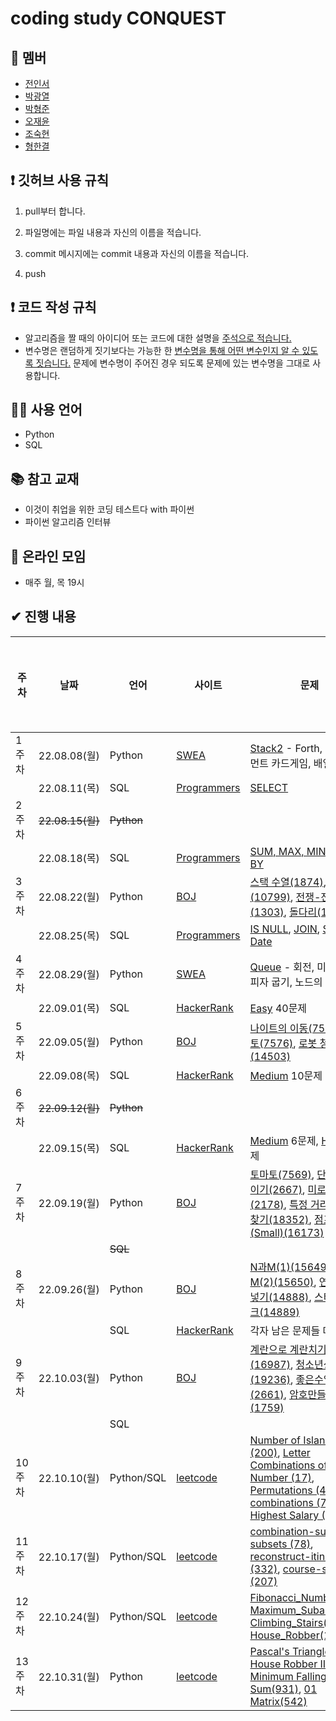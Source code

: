 # coding study CONQUEST

## 👤 멤버

- [전인서](https://github.com/eveinseojeon)
- [박광열](https://github.com/PangYeol)
- [박형준](https://github.com/PHJoon)
- [오재윤](https://github.com/jyoon55)
- [조숙현](https://github.com/Chosukhyun)
- [형한결](https://github.com/hankaul)

## ❗ 깃허브 사용 규칙

1. pull부터 합니다.

2. 파일명에는 파일 내용과 자신의 이름을 적습니다.

3. commit 메시지에는 commit 내용과 자신의 이름을 적습니다.

4. push

## ❗ 코드 작성 규칙

- 알고리즘을 짤 때의 아이디어 또는 코드에 대한 설명을 <u>주석으로 적습니다.</u>
- 변수명은 랜덤하게 짓기보다는 가능한 한 <u>변수명을 통해 어떤 변수인지 알 수 있도록 짓습니다.</u> 문제에 변수명이 주어진 경우 되도록 문제에 있는 변수명을 그대로 사용합니다.

## 🧑‍💻 사용 언어

- Python
- SQL

## 📚 참고 교재

- 이것이 취업을 위한 코딩 테스트다 with 파이썬
- 파이썬 알고리즘 인터뷰

## 💬 온라인 모임

- 매주 월, 목 19시

## ✔ 진행 내용

| 주차  | 날짜              | 언어         | 사이트                                                | 문제                                                                                                                                                                                                                                                                                         | 레벨           | 알고리즘 유형 | 문제 선정자 |
| --- | --------------- | ---------- | -------------------------------------------------- | ------------------------------------------------------------------------------------------------------------------------------------------------------------------------------------------------------------------------------------------------------------------------------------------ | ------------ | ------- | ------ |
| 1주차 | 22.08.08(월)     | Python     | [SWEA](https://swexpertacademy.com/main/main.do)   | [Stack2](https://swexpertacademy.com/main/learn/course/subjectDetail.do?courseId=AVuPDN86AAXw5UW6&subjectId=AWOVIc7KqfQDFAWg) - Forth, 미로, 토너먼트 카드게임, 배열 최소 합                                                                                                                              |              |         |        |
|     | 22.08.11(목)     | SQL        | [Programmers](https://school.programmers.co.kr/)   | [SELECT](https://school.programmers.co.kr/learn/courses/30/parts/17042)                                                                                                                                                                                                                    |              |         |        |
| 2주차 | ~~22.08.15(월)~~ | ~~Python~~ |                                                    |                                                                                                                                                                                                                                                                                            |              |         |        |
|     | 22.08.18(목)     | SQL        | [Programmers](https://school.programmers.co.kr/)   | [SUM, MAX, MIN](https://school.programmers.co.kr/learn/courses/30/parts/17043), [GROUP BY](https://school.programmers.co.kr/learn/courses/30/parts/17044)                                                                                                                                  |              |         |        |
| 3주차 | 22.08.22(월)     | Python     | [BOJ](https://www.acmicpc.net/)                    | [스택 수열(1874)](https://www.acmicpc.net/problem/1874), [쇠막대기(10799)](https://www.acmicpc.net/problem/10799), [전쟁-전투(1303)](https://www.acmicpc.net/problem/1303), [돌다리(12761)](https://www.acmicpc.net/problem/12761)                                                                        | 실버 1-3       |         | 형한결    |
|     | 22.08.25(목)     | SQL        | [Programmers](https://school.programmers.co.kr/)   | [IS NULL](https://school.programmers.co.kr/learn/courses/30/parts/17045), [JOIN](https://school.programmers.co.kr/learn/courses/30/parts/17046), [String, Date](https://school.programmers.co.kr/learn/courses/30/parts/17047)                                                             |              |         |        |
| 4주차 | 22.08.29(월)     | Python     | [SWEA](https://swexpertacademy.com/main/main.do)   | [Queue](https://swexpertacademy.com/main/learn/course/subjectDetail.do?courseId=AVuPDN86AAXw5UW6&subjectId=AWOVIoJqqfYDFAWg&&) - 회전, 미로의 거리, 피자 굽기, 노드의 거리                                                                                                                                 |              |         | 오재윤    |
|     | 22.09.01(목)     | SQL        | [HackerRank](https://www.hackerrank.com/dashboard) | [Easy](https://www.hackerrank.com/domains/sql?filters%5Bdifficulty%5D%5B%5D=easy) 40문제                                                                                                                                                                                                     | Easy         |         |        |
| 5주차 | 22.09.05(월)     | Python     | [BOJ](https://www.acmicpc.net/)                    | [나이트의 이동(7562)](https://www.acmicpc.net/problem/7562), [토마토(7576)](https://www.acmicpc.net/problem/7576), [로봇 청소기(14503)](https://www.acmicpc.net/problem/14503)                                                                                                                           | 골드 5 - 실버 1  |         | 박광열    |
|     | 22.09.08(목)     | SQL        | [HackerRank](https://www.hackerrank.com/dashboard) | [Medium](https://www.hackerrank.com/domains/sql?filters%5Bdifficulty%5D%5B%5D=medium) 10문제                                                                                                                                                                                                 | Medium       |         |        |
| 6주차 | ~~22.09.12(월)~~ | ~~Python~~ |                                                    |                                                                                                                                                                                                                                                                                            |              |         |        |
|     | 22.09.15(목)     | SQL        | [HackerRank](https://www.hackerrank.com/dashboard) | [Medium](https://www.hackerrank.com/domains/sql?filters%5Bdifficulty%5D%5B%5D=medium) 6문제, [Hard](https://www.hackerrank.com/domains/sql?filters%5Bdifficulty%5D%5B%5D=hard) 2문제                                                                                                           | Medium, Hard |         |        |
| 7주차 | 22.09.19(월)     | Python     | [BOJ](https://www.acmicpc.net/)                    | [토마토(7569)](https://www.acmicpc.net/problem/7569), [단지번호붙이기(2667)](https://www.acmicpc.net/problem/2667), [미로 탐색(2178)](https://www.acmicpc.net/problem/2178), [특정 거리의 도시 찾기(18352)](https://www.acmicpc.net/problem/18352), [점프왕 쩰리(Small)(16173)](https://www.acmicpc.net/problem/16173) | 골드 5 - 실버 4  |         | 전인서    |
|     |                 | ~~SQL~~    |                                                    |                                                                                                                                                                                                                                                                                            |              |         |        |
| 8주차 | 22.09.26(월)     | Python     | [BOJ](https://www.acmicpc.net/)                    | [N과M(1)(15649)](https://www.acmicpc.net/problem/15649), [N과M(2)(15650)](https://www.acmicpc.net/problem/15650), [연산자 끼워넣기(14888)](https://www.acmicpc.net/problem/14888), [스타트와 링크(14889)](https://www.acmicpc.net/problem/14889)                                                          |              |         | 형한결    |
|     |                 | SQL        | [HackerRank](https://www.hackerrank.com/dashboard) | 각자 남은 문제들 마무리                                                                                                                                                                                                                                                                              |              |         |        |
| 9주차 | 22.10.03(월)     | Python     | [BOJ](https://www.acmicpc.net/)                    | [계란으로 계란치기 (16987)](https://www.acmicpc.net/problem/16987), [청소년상어 (19236)](https://www.acmicpc.net/problem/19236), [좋은수열  (2661)](https://www.acmicpc.net/problem/2661), [암호만들기 (1759)](https://www.acmicpc.net/problem/1759)                                                             |              |         | 조숙현    |
|     |                 | SQL        |                                                    |                                                                                                                                                                                                                                                                                            |              |         |        |
| 10주차 | 22.10.10(월)     | Python/SQL     | [leetcode](https://leetcode.com/problemset/all/)                    | [Number of Islands (200)](https://leetcode.com/problems/number-of-islands/), [Letter Combinations of a Phone Number (17)](https://leetcode.com/problems/letter-combinations-of-a-phone-number/), [Permutations  (46)](https://leetcode.com/problems/permutations/), [combinations (77)](https://leetcode.com/problems/combinations/)  [Nth Highest Salary (177)](https://leetcode.com/problems/nth-highest-salary/)                                                          |              |         | 형한결    |
| 11주차 | 22.10.17(월)     | Python/SQL     | [leetcode](https://leetcode.com/problemset/all/)                    | [combination-sum (39)](https://leetcode.com/problems/combination-sum/), [subsets (78)](https://leetcode.com/problems/subsets/), [reconstruct-itinerary  (332)](https://leetcode.com/problems/reconstruct-itinerary/), [course-schedule (207)](https://leetcode.com/problems/course-schedule/)                                                  |              |         | 형한결    |
| 12주차 | 22.10.24(월) | Python/SQL | [leetcode](https://leetcode.com/problemset/all/) | [Fibonacci_Number(509)](https://leetcode.com/problems/fibonacci-number/), [Maximum_Subarray(53)](https://leetcode.com/problems/maximum-subarray/), [Climbing_Stairs(70)](https://leetcode.com/problems/climbing-stairs/), [House_Robber(198)](https://leetcode.com/problems/house-robber/) | | | 전인서  |
| 13주차 | 22.10.31(월) | Python | [leetcode](https://leetcode.com/problemset/all/) | [Pascal's Triangle(118)](https://leetcode.com/problems/pascals-triangle/), [House Robber II(213)](https://leetcode.com/problems/house-robber-ii/), [Minimum Falling Path Sum(931)](https://leetcode.com/problems/minimum-falling-path-sum/), [01 Matrix(542)](https://leetcode.com/problems/01-matrix//) | | | 박형준   |


